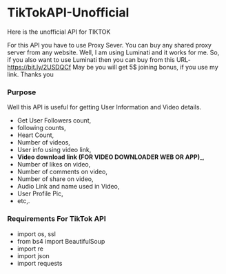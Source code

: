 # TikTokAPI-Unofficial
Here is the unofficial API for TIKTOK

For this API you have to use Proxy Sever. You can buy any shared proxy server from any website.
Well, I am using Luminati and it works for me. So, if you also want to use Luminati then you can buy from this URL-https://bit.ly/2USDQCf 
May be you will get 5$ joining bonus, if you use my link. Thanks you

### Purpose
Well this API is useful for getting User Information and Video details.
* Get User Followers count, 
* following counts, 
* Heart Count, 
* Number of videos,
* User info using video link,
* __Video download link (FOR VIDEO DOWNLOADER WEB OR APP)___,
* Number of likes on video,
* Number of comments on video,
* Number of share on video,
* Audio Link and name used in Video,
* User Profile Pic,
* etc,.



### Requirements For TikTok API
* import os, ssl
* from bs4 import BeautifulSoup
* import re
* import json
* import requests
